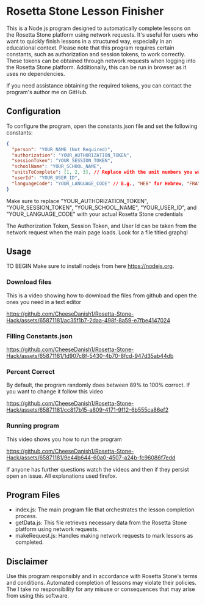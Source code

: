 # Rosetta Stone Lesson Finisher

This is a Node.js program designed to automatically complete lessons on the Rosetta Stone platform using network requests. It's useful for users who want to quickly finish lessons in a structured way, especially in an educational context. Please note that this program requires certain constants, such as authorization and session tokens, to work correctly. These tokens can be obtained through network requests when logging into the Rosetta Stone platform. Additionally, this can be run in browser as it uses no dependencies.

If you need assistance obtaining the required tokens, you can contact the program's author me on GitHub.

## Configuration

To configure the program, open the constants.json file and set the following constants:

```json
{
  "person": "YOUR_NAME (Not Required)",
  "authorization": "YOUR_AUTHORIZATION_TOKEN",
  "sessionToken": "YOUR_SESSION_TOKEN",
  "schoolName": "YOUR_SCHOOL_NAME",
  "unitsToComplete": [1, 2, 3], // Replace with the unit numbers you want to complete
  "userId": "YOUR_USER_ID",
  "languageCode": "YOUR_LANGUAGE_CODE" // E.g., "HEB" for Hebrew, "FRA" for French, etc.
}
```

Make sure to replace "YOUR_AUTHORIZATION_TOKEN", "YOUR_SESSION_TOKEN", "YOUR_SCHOOL_NAME", "YOUR_USER_ID", and "YOUR_LANGUAGE_CODE" with your actual Rosetta Stone credentials

The Authorization Token, Session Token, and User Id can be taken from the network request when the main page loads. Look for a file titled graphql

## Usage

TO BEGIN
Make sure to install nodejs from here https://nodejs.org.

### Download files
This is a video showing how to download the files from github and open the ones you need in a text editor

https://github.com/CheeseDanish1/Rosetta-Stone-Hack/assets/65871181/ac35f1b7-2daa-498f-8a59-e7fbe4147024

### Filling Constants.json

https://github.com/CheeseDanish1/Rosetta-Stone-Hack/assets/65871181/1d907c8f-5430-4b70-8fcd-947d35ab44db


### Percent Correct
By default, the program randomly does between 89% to 100% correct. If you want to change it follow this video

https://github.com/CheeseDanish1/Rosetta-Stone-Hack/assets/65871181/cc817b15-a809-4171-9f12-6b555ca86ef2

### Running program
This video shows you how to run the program

https://github.com/CheeseDanish1/Rosetta-Stone-Hack/assets/65871181/9e44b644-60a0-4507-a24b-fc96086f7edd


If anyone has further questions watch the videos and then if they persist open an issue. All explanations used firefox.

## Program Files

- index.js: The main program file that orchestrates the lesson completion process.
- getData.js: This file retrieves necessary data from the Rosetta Stone platform using network requests.
- makeRequest.js: Handles making network requests to mark lessons as completed.

## Disclaimer

Use this program responsibly and in accordance with Rosetta Stone's terms and conditions. Automated completion of lessons may violate their policies. The I take no responsibility for any misuse or consequences that may arise from using this software.

